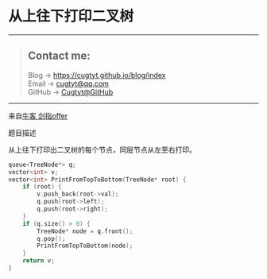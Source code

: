 # 从上往下打印二叉树

---
> ## Contact me:
> Blog -> <https://cugtyt.github.io/blog/index>  
> Email -> <cugtyt@qq.com>  
> GitHub -> [Cugtyt@GitHub](https://github.com/Cugtyt)

---

来自[牛客 剑指offer](https://www.nowcoder.com/)

题目描述

从上往下打印出二叉树的每个节点，同层节点从左至右打印。

``` c++
queue<TreeNode*> q;
vector<int> v;
vector<int> PrintFromTopToBottom(TreeNode* root) {
    if (root) {
        v.push_back(root->val);
        q.push(root->left);
        q.push(root->right);
    }
    if (q.size() > 0) {
        TreeNode* node = q.front();
        q.pop();
        PrintFromTopToBottom(node);
    }
    return v;
}
```